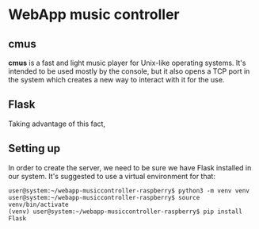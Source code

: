 # WebApp music controller #

cmus
----
**cmus** is a fast and light music player for Unix-like operating systems. It's intended to be used mostly by the console, but it also opens a TCP port in the system which creates a new way to interact with it for the use.

Flask
-----
Taking advantage of this fact,

Setting up
----------
In order to create the server, we need to be sure we have Flask installed in our system. It's suggested to use a virtual environment for that:
```console
user@system:~/webapp-musiccontroller-raspberry$ python3 -m venv venv
user@system:~/webapp-musiccontroller-raspberry$ source venv/bin/activate
(venv) user@system:~/webapp-musiccontroller-raspberry$ pip install Flask
```